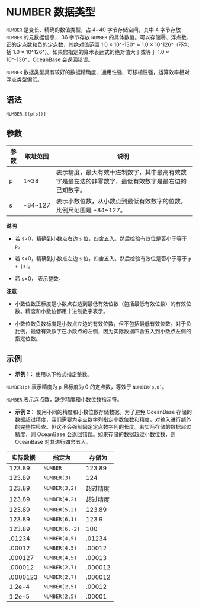 NUMBER 数据类型 
================================



`NUMBER` 是变长、精确的数值类型，占 4\~40 字节存储空间，其中 4 字节存放 `NUMBER` 的元数据信息， 36 字节存放 `NUMBER` 的具体数值。可以存储零、浮点数、正的定点数和负的定点数，其绝对值范围 1.0 × 10^-130^ \~ 1.0 × 10^126^（不包括 1.0 × 10^126^）。如果您指定的算术表达式的绝对值大于或等于 1.0 × 10^-130^，OceanBase 会返回错误。

`NUMBER` 数据类型具有较好的数据精确度、通用性强、可移植性强，运算效率相对浮点类型偏低。

语法 
--------------

    NUMBER [(p[s])]



参数 
--------------



| 参数 |   取址范围   |                        说明                         |
|----|----------|---------------------------------------------------|
| p  | 1\~38    | 表示精度，最大有效十进制数字，其中最高有效数字是最左边的非零数字，最低有效数字是最右边的已知数字。 |
| s  | -84\~127 | 表示小数位数，从小数点到最低有效数字的位数。比例尺范围是 -84\~127。            |


**说明**



* 若 s\>0，精确到小数点右边 `s` 位，四舍五入。然后检验有效位是否小于等于 `p`。

  

* 若 s\<0，精确到小数点左边 `s` 位，四舍五入。然后检验有效位是否小于等于 `p + |s|`。

  

* 若 s=0， 表示整数。

  



**注意**



* 小数位数正标度是小数点右边到最低有效位数（包括最低有效位数）的有效位数。精度和小数位都用十进制数字表示。

  

* 小数位数负数标度是小数点左边的有效位数，但不包括最低有效位数。对于负比例，最低有效数字在小数点的左侧，因为实际数据四舍五入到小数点左侧的指定位数。

  




示例 
--------------

* **示例 1：** 使用以下格式指定整数。




`NUMBER(p)` 表示精度为 `p` 且标度为 0 的定点数，等效于 `NUMBER(p,0)`。

`NUMBER` 表示浮点数，缺少精度和小数位数指示符。

* **示例 2：** 使用不同的精度和小数位数存储数据。为了避免 OceanBase 存储的数据超过精度，我们需要为定点数字列指定小数位数和精度，对输入进行额外的完整性检查。但这不会强制固定定点数字列的长度。若实际存储的数据超过精度，则 OceanBase 会返回错误。如果存储的数据超过小数位数，则 OceanBase 对其进行四舍五入。





|   实际数据   |      指定为       |   存储为   |
|----------|----------------|---------|
| 123.89   | `NUMBER`       | 123.89  |
| 123.89   | `NUMBER(3)`    | 124     |
| 123.89   | `NUMBER(3,2)`  | 超过精度    |
| 123.89   | `NUMBER(4,2)`  | 超过精度    |
| 123.89   | `NUMBER(5,2)`  | 123.89  |
| 123.89   | `NUMBER(6,1)`  | 123.9   |
| 123.89   | `NUMBER(6,-2)` | 100     |
| .01234   | `NUMBER(4,5)`  | .01234  |
| .00012   | `NUMBER(4,5)`  | .00012  |
| .000127  | `NUMBER(4,5)`  | .00013  |
| .000012  | `NUMBER(2,7)`  | .000012 |
| .0000123 | `NUMBER(2,7)`  | .000012 |
| 1.2e-4   | `NUMBER(2,5)`  | .00012  |
| 1.2e-5   | `NUMBER(2,5)`  | .00001  |



